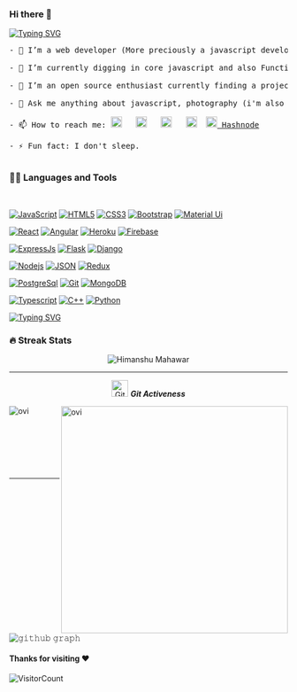 ### Hi there 👋

[![Typing SVG](https://readme-typing-svg.herokuapp.com?font=Shadows+Into+Light&color=449200&size=40&center=true&vCenter=true&width=700&height=150&lines=hey%2C+Himanshu+here;I'm+a+core+javascript+developer;a+photographer;An+Electronics+Engineer)](https://git.io/typing-svg)

<pre style="background-image: url("https://media-exp1.licdn.com/dms/image/C4E03AQFNbpWj4EaoEg/profile-displayphoto-shrink_100_100/0/1622614226851?e=1636588800&v=beta&t=6988V2T_1R7MmiyziI6WKfIrHcBrjnM3S99MslxXyg0"); background-color: "transparent";">
- 🔭 I’m a web developer (More preciously a javascript developer)

- 🌱 I’m currently digging in core javascript and also Functional Programming.

- 👯 I’m an open source enthusiast currently finding a project to contribute to.

- 💬 Ask me anything about javascript, photography (i'm also a photographer tough)

- 📫 How to reach me: <a href="https://www.facebook.com/himanshu27.stu" target="_blank"><img src="https://static.xx.fbcdn.net/rsrc.php/yb/r/hLRJ1GG_y0J.ico" height="20px" width="20px" alt="Facebook"/></a>   <a href="https://twitter.com/imhimanshu27" target="_blank"><img height="20px" width="20px" src="https://abs.twimg.com/favicons/twitter.ico" alt="Twitter"/></a>   <a href="https://www.linkedin.com/in/im-himanshu27" target="_blank"><img height="20px" width="20px" src="https://static-exp1.licdn.com/sc/h/eahiplrwoq61f4uan012ia17i" alt="LinkedIn"/></a>   <a href="https://www.instagram.com/himanshu.tasveer" target="_blank"><img height="20px" width="20px" src="https://www.instagram.com/static/images/ico/favicon.ico/36b3ee2d91ed.ico" alt="Instagram"/></a>  <a href="https://tasveer.hashnode.com" target="_blank" style="background-color: white"><img height="20px" width="20px" src="https://cdn.hashnode.com/res/hashnode/image/upload/v1611242155728/W3_BYVVVh.png" alt="Hashnode"/> Hashnode</a>

- ⚡ Fun fact: I don't sleep.

</pre>

### 👨‍💻 Languages and Tools

<br />

[![JavaScript](https://img.shields.io/badge/-JavaScript-black?style=flat&logo=javascript&link=https://github.com/himanshu27tasveer)](https://github.com/himanshu27tasveer) 
[![HTML5](https://img.shields.io/badge/-HTML5-E34F26?style=flat&logo=html5&logoColor=white&link=https://github.com/himanshu27tasveer)](https://github.com/himanshu27tasveer) 
[![CSS3](https://img.shields.io/badge/-CSS3-1572B6?style=flat&logo=css3&link=https://github.com/himanshu27tasveer)](https://github.com/himanshu27tasveer) 
[![Bootstrap](https://img.shields.io/badge/-Bootstrap-563D7C?style=flat&logo=bootstrap&link=https://github.com/himanshu27tasveer)](https://github.com/himanshu27tasveer) 
[![Material Ui](https://img.shields.io/badge/-Material+Ui-1976d2?style=flat&logo=material+ui&link=https://github.com/himanshu27tasveer)](https://github.com/himanshu27tasveer) 

[![React](https://img.shields.io/badge/-React-black?style=flat&logo=react&link=https://github.com/himanshu27tasveer)](https://github.com/himanshu27tasveer) 
[![Angular](https://img.shields.io/badge/-Angular-a30000?style=flat&logo=angular&link=https://github.com/himanshu27tasveer)](https://github.com/himanshu27tasveer) 
[![Heroku](https://img.shields.io/badge/-Heroku-79589f?style=flat&logo=heroku&link=https://github.com/himanshu27tasveer)](https://github.com/himanshu27tasveer) 
[![Firebase](https://img.shields.io/badge/-Firebase-ffffff?style=flat&logo=firebase&link=https://github.com/himanshu27tasveer)](https://github.com/himanshu27tasveer) 

 [![ExpressJs](https://img.shields.io/badge/-ExpressJs-white?style=flat&logo=expressjs&link=https://github.com/himanshu27tasveer)](https://github.com/himanshu27tasveer) 
[![Flask](https://img.shields.io/badge/-Flask-white?style=flat&logo=flask&logoColor=black&link=https://github.com/himanshu27tasveer)](https://github.com/himanshu27tasveer) 
[![Django](https://img.shields.io/badge/-Django-0b3600?style=flat&logo=django&logoColor=white&link=https://github.com/himanshu27tasveer)](https://github.com/himanshu27tasveer) 

[![Nodejs](https://img.shields.io/badge/-Nodejs-333333?style=flat&logo=Node.js&link=https://github.com/himanshu27tasveer)](https://github.com/himanshu27tasveer) 
[![JSON](https://img.shields.io/badge/-json-02569B?style=flat&logo=json&link=https://github.com/himanshu27tasveer)](https://github.com/himanshu27tasveer)
[![Redux](https://img.shields.io/badge/-Redux-764abc?style=flat&logo=redux&link=https://github.com/himanshu27tasveer)](https://github.com/himanshu27tasveer)


[![PostgreSql](https://img.shields.io/badge/-PostgreSql-black?style=flat&logo=postgresql&link=https://github.com/himanshu27tasveer)](https://github.com/himanshu27tasveer)
[![Git](https://img.shields.io/badge/-Git-black?style=flat&logo=git&link=https://github.com/himanshu27tasveer)](https://github.com/himanshu27tasveer) 
[![MongoDB](https://img.shields.io/badge/-MongoDB-c2ffc2?style=flat&logo=mongodb&link=https://github.com/himanshu27tasveer)](https://gitlab.com/himanshu27tasveer) 

[![Typescript](https://img.shields.io/badge/-TypeScript-545454?style=flat&logo=typescript&link=https://github.com/himanshu27tasveer)](https://github.com/himanshu27tasveer)
[![C++](https://img.shields.io/badge/-C++-333333?style=flat&logo=cplusplus&logoColor=blue&link=https://github.com/himanshu27tasveer)](https://github.com/himanshu27tasveer)
[![Python](https://img.shields.io/badge/-Python-white?style=flat&logo=python&link=https://github.com/himanshu27tasveer)](https://github.com/himanshu27tasveer)


[![Typing SVG](https://readme-typing-svg.herokuapp.com?font=Shadows+Into+Light&color=CA0000&size=40&center=true&vCenter=true&width=700&height=150&lines=Stats+aren't+too+good+but+they+will+be)](https://git.io/typing-svg)


### 🔥 Streak Stats
<p align="center"><img src="https://github-readme-stats.vercel.app/api?username=himanshu27tasveer&theme=gruvbox" alt="Himanshu Mahawar"  /></p>

<hr>
<p align="center">
 <img src="https://media.giphy.com/media/W5eoZHPpUx9sapR0eu/giphy.gif" width="30px" alt="Git"/>&nbsp;<i><b>Git Activeness</b></i></p>
 
<p><img align="left" src="https://github-readme-stats.vercel.app/api/top-langs?username=himanshu27tasveer&show_icons=true&locale=en&layout=compact&theme=gruvbox" alt="ovi" /></p>
<p>&nbsp;<img align="right" src="https://github-readme-stats.vercel.app/api?username=himanshu27tasveer&show_icons=true&locale=en&theme=gruvbox" alt="ovi" width="410" /></p>
<br><br><br><br><br>

<hr>



![𝚐𝚒𝚝𝚑𝚞𝚋 𝚐𝚛𝚊𝚙𝚑](https://activity-graph.herokuapp.com/graph?username=himanshu27tasveer&theme=gruvbox&hide_border=true&area=true)


#### Thanks for visiting :heart:
![VisitorCount](https://profile-counter.glitch.me/himanshu27tasveer/count.svg)

